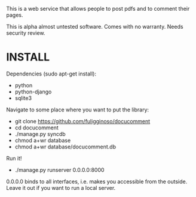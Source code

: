 This is a web service that allows people to post pdfs and to comment their pages.

This is alpha almost untested software. Comes with no warranty. Needs security review.

INSTALL
=======

Dependencies (sudo apt-get install):
* python
* python-django
* sqlite3

Navigate to some place where you want to put the library:
* git clone https://github.com/fuligginoso/docucomment
* cd docucomment
* ./manage.py syncdb
* chmod a+wr database
* chmod a+wr database/docucomment.db

Run it!
* ./manage.py runserver 0.0.0.0:8000

0.0.0.0 binds to all interfaces, i.e. makes you accessible from the outside.
Leave it out if you want to run a local server.
